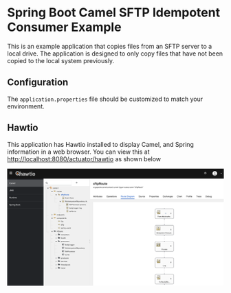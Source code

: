 # Spring Boot Camel SFTP Idempotent Consumer Example

This is an example application that copies files from an SFTP server to a local drive. 
The application is designed to only copy files that have not been copied to the local system previously.

## Configuration

The `application.properties` file should be customized to match your environment.

## Hawtio

This application has Hawtio installed to display Camel, and Spring information in a web browser. 
You can view this at [http://localhost:8080/actuator/hawtio](http://localhost:8080/actuator/hawtio) as shown below

![Hawtio Camel Route](./images/hawtio.png "Hawtio Camel Route")

